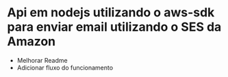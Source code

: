 # Api em nodejs utilizando o aws-sdk para enviar email utilizando o SES da Amazon
- Melhorar Readme
- Adicionar fluxo do funcionamento